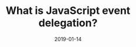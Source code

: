 ---
title: "What is JavaScript event delegation?"
summary: ""
date: 2019-01-14
youtubeId: "KMm2pIgAy1E"
duration: "4:29"
tags:
  - javascript
---